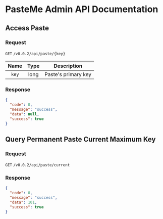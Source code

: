 # PasteMe Admin API Documentation

## Access Paste

### Request

`GET` `/v0.0.2/api/paste/{key}`

| Name | Type | Description |
| :---: | :---: | --- |
| `key` | long | Paste's primary key |

### Response

```json
{
  "code": 0,
  "message": "success",
  "data": null,
  "success": true
}
```

## Query Permanent Paste Current Maximum Key

### Request

`GET` `/v0.0.2/api/paste/current`

### Response

```json
{
  "code": 0,
  "message": "success",
  "data": 101,
  "success": true
}
```
